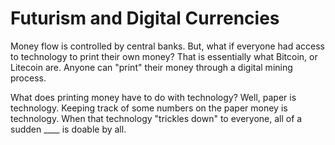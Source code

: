 # Futurism and Digital Currencies

Money flow is controlled by central banks. But, what if everyone had
access to technology to print their own money? That is essentially
what Bitcoin, or Litecoin are. Anyone can "print" their money through
a digital mining process.

What does printing money have to do with technology? Well, paper is
technology. Keeping track of some numbers on the paper money is
technology. When that technology "trickles down" to everyone, all of a
sudden ____ is doable by all.















